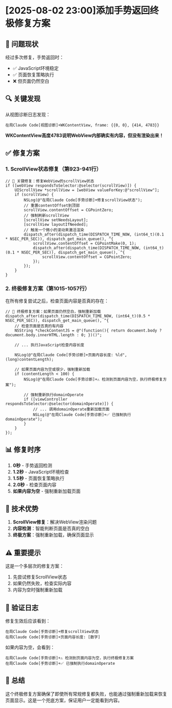 # [2025-08-02 23:00]添加手势返回终极修复方案

## 🎯 问题现状

经过多次修复，手势返回时：
- ✅ JavaScript环境稳定
- ✅ 页面恢复策略执行
- ❌ 但页面仍然空白

## 🔍 关键发现

从视图诊断日志发现：
```
在局Claude Code[视图诊断]+WKContentView, frame: {{0, 0}, {414, 4783}}
```

**WKContentView高度4783说明WebView内部确实有内容，但没有渲染出来！**

## ✅ 修复方案

### 1. ScrollView状态修复（第923-941行）
```objc
// 🔧 关键修复：修复WebView的scrollView状态
if ([webView respondsToSelector:@selector(scrollView)]) {
    UIScrollView *scrollView = [webView valueForKey:@"scrollView"];
    if (scrollView) {
        NSLog(@"在局Claude Code[手势诊断]+修复scrollView状态");
        // 重置contentOffset到顶部
        scrollView.contentOffset = CGPointZero;
        // 强制刷新scrollView
        [scrollView setNeedsLayout];
        [scrollView layoutIfNeeded];
        // 触发一个微小的滚动来激活渲染
        dispatch_after(dispatch_time(DISPATCH_TIME_NOW, (int64_t)(0.1 * NSEC_PER_SEC)), dispatch_get_main_queue(), ^{
            scrollView.contentOffset = CGPointMake(0, 1);
            dispatch_after(dispatch_time(DISPATCH_TIME_NOW, (int64_t)(0.1 * NSEC_PER_SEC)), dispatch_get_main_queue(), ^{
                scrollView.contentOffset = CGPointZero;
            });
        });
    }
}
```

### 2. 终极修复方案（第1015-1057行）
在所有修复尝试之后，检查页面内容是否真的存在：

```objc
// 🔧 终极修复方案：如果页面仍然空白，强制重新加载
dispatch_after(dispatch_time(DISPATCH_TIME_NOW, (int64_t)(0.5 * NSEC_PER_SEC)), dispatch_get_main_queue(), ^{
    // 检查页面是否真的有内容
    NSString *checkContentJS = @"(function(){ return document.body ? document.body.innerHTML.length : 0; })()";
    
    // ... 执行JavaScript检查内容长度
    
    NSLog(@"在局Claude Code[手势诊断]+页面内容长度: %ld", (long)contentLength);
    
    // 如果页面内容为空或很少，强制重新加载
    if (contentLength < 100) {
        NSLog(@"在局Claude Code[手势诊断]+⚠️ 检测到页面内容为空，执行终极修复方案");
        
        // 强制重新执行domainOperate
        if ([viewController respondsToSelector:@selector(domainOperate)]) {
            // ... 调用domainOperate重新加载页面
            NSLog(@"在局Claude Code[手势诊断]+✅ 已强制执行domainOperate");
        }
    }
});
```

## 📊 修复时序

1. **0秒** - 手势返回检测
2. **1.2秒** - JavaScript环境检查
3. **1.5秒** - 页面恢复策略执行
4. **2.0秒** - 检查页面内容
5. **如果内容为空** - 强制重新加载页面

## 🚀 技术优势

1. **ScrollView修复**：解决WebView渲染问题
2. **内容检测**：智能判断页面是否真的空白
3. **终极方案**：强制重新加载，确保页面显示

## ⚠️ 重要提示

这是一个多层次的修复方案：
1. 先尝试修复ScrollView状态
2. 如果仍然失败，检查实际内容
3. 内容为空时强制重新加载

## 🔬 验证日志

修复生效后应该看到：
```
在局Claude Code[手势诊断]+修复scrollView状态
在局Claude Code[手势诊断]+页面内容长度: [数字]
```

如果内容为空，会看到：
```
在局Claude Code[手势诊断]+⚠️ 检测到页面内容为空，执行终极修复方案
在局Claude Code[手势诊断]+✅ 已强制执行domainOperate
```

## 📝 总结

这个终极修复方案确保了即使所有常规修复都失败，也能通过强制重新加载来恢复页面显示。这是一个兜底方案，保证用户一定能看到内容。